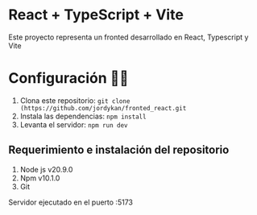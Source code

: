 # React + TypeScript + Vite

Este proyecto representa un fronted desarrollado en React, Typescript y Vite

# Configuración 👨‍💻
1. Clona este repositorio: `git clone (https://github.com/jordykan/fronted_react.git`
2. Instala las dependencias: `npm install`
5. Levanta el servidor: `npm run dev`


## Requerimiento e instalación del repositorio
1. Node js v20.9.0
2. Npm v10.1.0
3. Git

Servidor ejecutado en el puerto :5173
<br>

